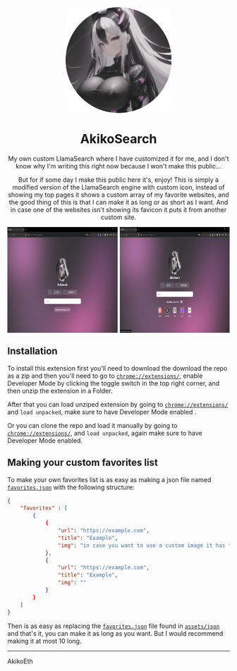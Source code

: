 <div align="center">
<img src="./assets/gif/akikoeth1.png" style="width: 240px; height: 240px; border-radius: 10%;">

# AkikoSearch

My own custom LlamaSearch where I have customized it for me, and I don't know why I'm writing this right now because I won't make this public...

But for if some day I make this public here it's, enjoy! This is simply a modified version of the LlamaSearch engine with custom icon, instead of showing my top pages it shows a custom array of my favorite websites, and the good thing of this is that I can make it as long or as short as I want. And in case one of the websites isn't showing its favicon it puts it from another custom site.

<div style="display: grid;
  grid-template-columns: 1fr 1fr;
  grid-gap: 5px;">
<img src="./assets/screenshots/screenshot2.png" style="height: 240px"><img src="./assets/screenshots/screenshot1.png" style="height: 240px"></div>
</div>

## Installation

To install this extension first you'll need to download the download the repo as a zip and then you'll need to go to [`chrome://extensions/`](chrome://extensions/), enable Developer Mode by clicking the toggle switch in the top right corner, and then unzip the extension in a Folder.

After that you can load unziped extension by going to [`chrome://extensions/`](chrome://extensions/) and `load unpacked`, make sure to have Developer Mode enabled .

Or you can clone the repo and load it manually by going to [`chrome://extensions/`](chrome://extensions/), and `load unpacked`, again make sure to have Developer Mode enabled.

## Making your custom favorites list

To make your own favorites list is as easy as making a json file named [`favorites.json`](./assets/json/favorites.json) with the following structure:

```json
{
    "favorites" : [
        {
            {
                "url": "https://example.com",
                "title": "Example",
                "img": "in case you want to use a custom image it has to be an url"
            },
            {
                "url": "https://example.com",
                "title": "Example",
                "img": ""
            }
        }
    ]
}
```

Then is as easy as replacing the [`favorites.json`](./assets/json/favorites.json) file found in [`assets/json`](./assets/json) and that's it, you can make it as long as you want. But I would recommend making it at most 10 long.

---

AkikoEth

